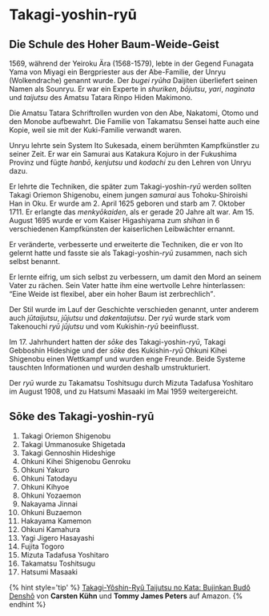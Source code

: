 # Takagi-yoshin-ryū



## Die Schule des Hoher Baum-Weide-Geist

1569, während der Yeiroku Ära (1568-1579), lebte in der Gegend Funagata Yama von Miyagi ein Bergpriester aus der Abe-Familie, der Unryu (Wolkendrache) genannt wurde. Der *bugei* *ryūha* Daijiten überliefert seinen Namen als Sounryu. Er war ein Experte in *shuriken*, *bōjutsu*, *yari*, *naginata* und *taijutsu* des Amatsu Tatara Rinpo Hiden Makimono.

Die Amatsu Tatara Schriftrollen wurden von den Abe, Nakatomi, Otomo und den Monobe aufbewahrt. Die Familie von Takamatsu Sensei hatte auch eine Kopie, weil sie mit der Kuki-Familie verwandt waren.

Unryu lehrte sein System Ito Sukesada, einem berühmten Kampfkünstler zu seiner Zeit. Er war ein Samurai aus Katakura Kojuro in der Fukushima Provinz und fügte *hanbō*, *kenjutsu* und *kodachi* zu den Lehren von Unryu dazu.

Er lehrte die Techniken, die später zum Takagi-yoshin-*ryū* werden sollten Takagi Oriemon Shigenobu, einem jungen *samurai* aus Tohoku-Shiroishi Han in Oku. Er wurde am 2. April 1625 geboren und starb am 7. Oktober 1711. Er erlangte das *menkyōkaiden*, als er gerade 20 Jahre alt war. Am 15. August 1695 wurde er vom Kaiser Higashiyama zum *shihan* in 6 verschiedenen Kampfkünsten der kaiserlichen Leibwächter ernannt.

Er veränderte, verbesserte und erweiterte die Techniken, die er von Ito gelernt hatte und fasste sie als Takagi-yoshin-*ryū* zusammen, nach sich selbst benannt.

Er lernte eifrig, um sich selbst zu verbessern, um damit den Mord an seinem Vater zu rächen. Sein Vater hatte ihm eine wertvolle Lehre hinterlassen: <q>Eine Weide ist flexibel, aber ein hoher Baum ist zerbrechlich</q>.

Der Stil wurde im Lauf der Geschichte verschieden genannt, unter anderem auch *jūtaijutsu*, *jūjutsu* und *dakentaijutsu*. Der *ryū* wurde stark vom Takenouchi *ryū* *jūjutsu* und vom Kukishin-*ryū* beeinflusst.

Im 17. Jahrhundert hatten der *sōke* des Takagi-yoshin-*ryū*, Takagi Gebboshin Hideshige und der *sōke* des Kukishin-*ryū* Ohkuni Kihei Shigenobu einen Wettkampf und wurden enge Freunde. Beide Systeme tauschten Informationen und wurden deshalb umstrukturiert.

Der *ryū* wurde zu Takamatsu Toshitsugu durch Mizuta Tadafusa Yoshitaro im August 1908, und zu Hatsumi Masaaki im Mai 1959 weitergereicht.


## Sōke des Takagi-yoshin-ryū

1. Takagi Oriemon Shigenobu
2. Takagi Ummanosuke Shigetada
3. Takagi Gennoshin Hideshige
4. Ohkuni Kihei Shigenobu Genroku
5. Ohkuni Yakuro
6. Ohkuni Tatodayu
7. Ohkuni Kihyoe
8. Ohkuni Yozaemon
9. Nakayama Jinnai
10. Ohkuni Buzaemon
11. Hakayama Kamemon
12. Ohkuni Kamahura
13. Yagi Jigero Hasayashi
14. Fujita Togoro
15. Mizuta Tadafusa Yoshitaro
16. Takamatsu Toshitsugu
17. Hatsumi Masaaki

{% hint style='tip' %}
[Takagi-Yôshin-Ryû Taijutsu no Kata: Bujinkan Budô Denshô](https://www.amazon.de/gp/product/392486232X?ie=UTF8&tag=kogakurede-21&linkCode=as2&camp=1638&creative=6742&creativeASIN=392486232X) von **Carsten Kühn** und **Tommy James Peters** auf Amazon.
{% endhint %}
